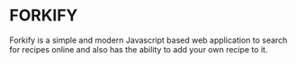 # FORKIFY

Forkify is a simple and modern Javascript based web application to search for recipes online and also has the ability to add your own recipe to it.
